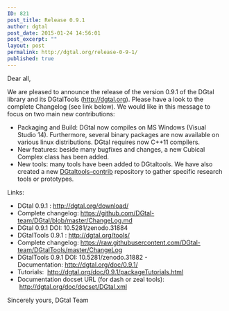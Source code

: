 ```yaml
---
ID: 821
post_title: Release 0.9.1
author: dgtal
post_date: 2015-01-24 14:56:01
post_excerpt: ""
layout: post
permalink: http://dgtal.org/release-0-9-1/
published: true
---
```

Dear all,

We are pleased to announce the release of the version 0.9.1 of the DGtal library and its DGtalTools (http://dgtal.org).
Please have a look to the complete Changelog (see link below). We would like in this message to focus on two main new contributions:

* Packaging and Build: DGtal now compiles on MS Windows (Visual Studio 14). Furthermore, several binary packages are now available on various linux distributions. DGtal requires now C++11 compilers.
* New features: beside many bugfixes and changes, a new Cubical Complex class has been added.
* New tools: many tools have been added to DGtaltools. We have also created a new [DGtaltools-contrib](http://github.com/DGtal-team/DGtalTools-contrib) repository to gather specific research tools or prototypes.


 Links:

 * DGtal 0.9.1 : http://dgtal.org/download/
 * Complete changelog: https://github.com/DGtal-team/DGtal/blob/master/ChangeLog.md
 * DGtal 0.9.1 DOI: 10.5281/zenodo.31884
 * DGtalTools 0.9.1 : http://dgtal.org/tools/
 * Complete changelog: https://raw.githubusercontent.com/DGtal-team/DGtalTools/master/ChangeLog
 * DGtalTools 0.9.1 DOI: 10.5281/zenodo.31882 - Documentation: http://dgtal.org/doc/0.9.1/
 * Tutorials:  http://dgtal.org/doc/0.9.1/packageTutorials.html
 * Documentation docset URL (for dash or zeal tools):  http://dgtal.org/doc/docset/DGtal.xml

 Sincerely yours,
 DGtal Team
